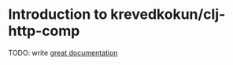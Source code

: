 # Introduction to krevedkokun/clj-http-comp

TODO: write [great documentation](http://jacobian.org/writing/what-to-write/)
